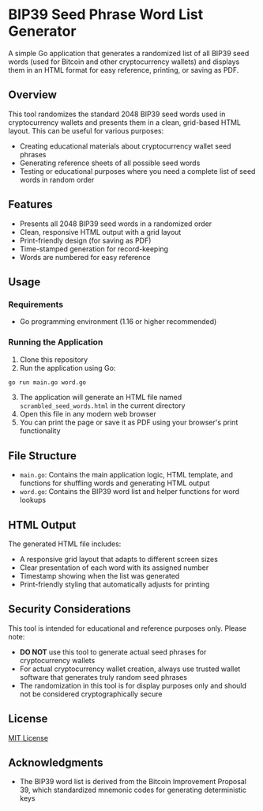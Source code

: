 # BIP39 Seed Phrase Word List Generator

A simple Go application that generates a randomized list of all BIP39 seed words (used for Bitcoin and other cryptocurrency wallets) and displays them in an HTML format for easy reference, printing, or saving as PDF.

## Overview

This tool randomizes the standard 2048 BIP39 seed words used in cryptocurrency wallets and presents them in a clean, grid-based HTML layout. This can be useful for various purposes:

- Creating educational materials about cryptocurrency wallet seed phrases
- Generating reference sheets of all possible seed words
- Testing or educational purposes where you need a complete list of seed words in random order

## Features

- Presents all 2048 BIP39 seed words in a randomized order
- Clean, responsive HTML output with a grid layout
- Print-friendly design (for saving as PDF)
- Time-stamped generation for record-keeping
- Words are numbered for easy reference

## Usage

### Requirements

- Go programming environment (1.16 or higher recommended)

### Running the Application

1. Clone this repository
2. Run the application using Go:

```bash
go run main.go word.go
```

3. The application will generate an HTML file named `scrambled_seed_words.html` in the current directory
4. Open this file in any modern web browser
5. You can print the page or save it as PDF using your browser's print functionality

## File Structure

- `main.go`: Contains the main application logic, HTML template, and functions for shuffling words and generating HTML output
- `word.go`: Contains the BIP39 word list and helper functions for word lookups

## HTML Output

The generated HTML file includes:

- A responsive grid layout that adapts to different screen sizes
- Clear presentation of each word with its assigned number
- Timestamp showing when the list was generated
- Print-friendly styling that automatically adjusts for printing

## Security Considerations

This tool is intended for educational and reference purposes only. Please note:

- **DO NOT** use this tool to generate actual seed phrases for cryptocurrency wallets
- For actual cryptocurrency wallet creation, always use trusted wallet software that generates truly random seed phrases
- The randomization in this tool is for display purposes only and should not be considered cryptographically secure

## License

[MIT License](LICENSE)

## Acknowledgments

- The BIP39 word list is derived from the Bitcoin Improvement Proposal 39, which standardized mnemonic codes for generating deterministic keys

